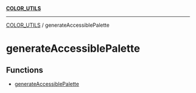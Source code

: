 [**COLOR_UTILS**](../README.md)

***

[COLOR_UTILS](../README.md) / generateAccessiblePalette

# generateAccessiblePalette

## Functions

- [generateAccessiblePalette](functions/generateAccessiblePalette.md)
